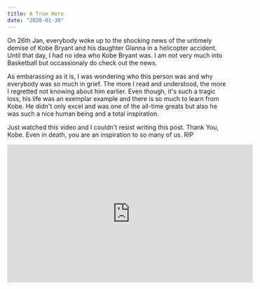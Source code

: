 ```yaml
---
title: A True Hero
date: "2020-01-30"
---
```



On 26th Jan, everybody woke up to the shocking news of the untimely demise of Kobe Bryant and his daughter Gianna
in a helicopter accident. Until that day, I had no idea who Kobe Bryant was. I am not very much into Basketball but
occassionaly do check out the news.

As embarassing as it is, I was wondering who this person was and why everybody was so much in grief. The more I read and understood, the
more I regretted not knowing about him earlier. Even though, it's such a tragic loss, his life was an exemplar example and there is so much to
learn from Kobe. He didn't only excel and was one of the all-time greats but also he was such a nice human being and a total inspiration.

Just watched this video and I couldn't resist writing this post. Thank You, Kobe. Even in death, you are an inspiration to so many of us. RIP

<iframe width="560" height="315" src="https://www.youtube.com/embed/VSceuiPBpxY" frameborder="0" allow="accelerometer; autoplay; encrypted-media; gyroscope; picture-in-picture" allowfullscreen></iframe>
